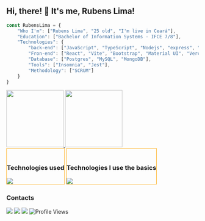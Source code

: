 <div>
    <h2>Hi, there! 🚀 It's me, Rubens Lima!</h2>
</div>
    
```javascript
const RubensLima = {
    "Who I'm": ["Rubens Lima", "25 old", "I'm live in Ceará"],
    "Education": ["Bachelor of Information Systems - IFCE 7/8"],
    "Technologies": {
        "back-end": ["JavaScript", "TypeScript", "Nodejs", "express", "Prisma", "Mongoose"],
        "Fron-end": ["React", "Vite", "Bootstrap", "Material UI", "Vercel"],
        "Database": ["Postgres", "MySQL", "MongoDB"],
        "Tools": ["Insomnia", "Jest"],
        "Methodology": ["SCRUM"]
    }
}
```


<div style="align-items: start;">
  <a href="https://github.com/RubensLFerreira">
<!--   <a href="https://app.daily.dev/rubenslimaferreira"><img src="https://api.daily.dev/devcards/103719d3d0834ee8b1f95425bcff9e6a.png?r=5y9" width="200" alt="Rubens Lima Ferreira's Dev Card"/> -->
    <img height="150em" src="https://github-readme-stats.vercel.app/api?username=RubensLFerreira&show_icons=true&theme=aura&hide_border=true&bg_color=0D1117&include_all_commits=true&count_private=true"/>
    <img height="150em" src="https://github-readme-stats.vercel.app/api/top-langs/?username=RubensLFerreira&layout=compact&langs_count=7&theme=aura&hide_border=true&bg_color=0D1117"/>
  </a>
</div>

<div style="display: inline-block; border: 1px solid orange;"><br>
  <h3>Technologies used</h3>
  <a href="https://skillicons.dev">
    <img src="https://skillicons.dev/icons?i=html,css,js,ts,nodejs,express,prisma,postgres,postman,jest&theme=dark" />
  </a>  
</div>

<div style="display: inline-block; border: 1px solid orange;"><br>
  <h3>Technologies I use the basics</h3>
  <a href="https://skillicons.dev">
    <img src="https://skillicons.dev/icons?i=react,vite,bootstrap,styledcomponents,vercel,materialui&theme=dark" />
  </a>  
</div>
 
<div> 
  <h3>Contacts</h3>
    <a href="https://discord.com/channels/@me" target="_blank"><img src="https://img.shields.io/badge/Discord-7289DA?style=for-the-badge&logo=discord&logoColor=white" target="_blank"></a>
    <a href="mailto:rubensifce00@gmail.com"><img src="https://img.shields.io/badge/Gmail-D14836?style=for-the-badge&logo=gmail&logoColor=white" target="_blank"></a>
    <a href="https://www.linkedin.com/in/rubens-lima-363526149/" target="_blank"><img src="https://img.shields.io/badge/-LinkedIn-%230077B5?style=for-the-badge&logo=linkedin&logoColor=white" target="_blank"></a>
  <img src="https://komarev.com/ghpvc/?username=RubensLFerreira&label=Profile%20views&color=218a45&style=flat" alt="Profile Views" />
</div>
